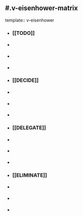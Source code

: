 ## #.v-eisenhower-matrix
template:: v-eisenhower
- ### [[TODO]]
- ####
- ####
- ####
- ### [[DECIDE]]
- ####
- ####
- ####
- ### [[DELEGATE]]
- ####
- ####
- ####
- ### [[ELIMINATE]]
- ####
- ####
- ####